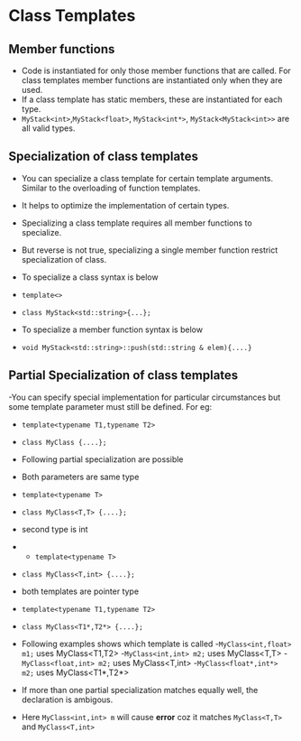 # Class Templates

## Member functions
- Code is instantiated for only those member functions that are called. For class templates member functions are instantiated only
when they are used.
- If a class template has static members, these are instantiated for each type.
- `MyStack<int>`,`MyStack<float>`, `MyStack<int*>`, `MyStack<MyStack<int>>` are all valid types.

## Specialization of class templates
- You can specialize a class template for certain template arguments. Similar to the overloading of function templates. 
- It helps to optimize the implementation of certain types.
- Specializing a class template requires all member functions to specialize.
- But reverse is not true, specializing a single member function restrict specialization of class.

- To specialize a class syntax is below
- `template<>`
- `class MyStack<std::string>{...};`
 
- To specialize a member function syntax is below
- `void MyStack<std::string>::push(std::string & elem){....}`

## Partial Specialization of class templates
-You can specify special implementation for particular circumstances but some template parameter must still be defined. For eg:
- `template<typename T1,typename T2>`
- `class MyClass {....};`
 
- Following partial specialization are possible
- Both parameters are same type
- `template<typename T>`
- `class MyClass<T,T> {....};`
 
- second type is int
- - `template<typename T>`
- `class MyClass<T,int> {....};`

- both templates are pointer type
- `template<typename T1,typename T2>`
- `class MyClass<T1*,T2*> {....};`
 
- Following examples shows which template is called
-`MyClass<int,float> m1;`     uses MyClass<T1,T2> 
-`MyClass<int,int> m2;`       uses MyClass<T,T> 
-`MyClass<float,int> m2;`     uses MyClass<T,int> 
-`MyClass<float*,int*> m2;`   uses MyClass<T1*,T2*> 

- If  more than one partial specialization matches equally well, the declaration is ambigous.
- Here `MyClass<int,int> m` will cause **error** coz it matches `MyClass<T,T>` and `MyClass<T,int>`
